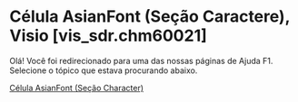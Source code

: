 
# Célula AsianFont (Seção Caractere), Visio [vis_sdr.chm60021]

Olá! Você foi redirecionado para uma das nossas páginas de Ajuda F1. Selecione o tópico que estava procurando abaixo.

[Célula AsianFont (Seção Character)](http://msdn.microsoft.com/library/45bfaaaa-52cc-f8b4-68e7-8b99e5788ce1%28Office.15%29.aspx)
